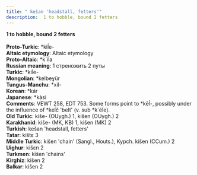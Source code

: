 ```yaml
---
title: " kešan 'headstall, fetters'"
description:  1 to hobble, bound 2 fetters
---
```

<p data-pagefind-weight="0.5">
<strong> 1 to hobble, bound 2 fetters</strong><br><br>
<strong>Proto-Turkic</strong>:  *kiĺe-<br>
<strong>Altaic etymology</strong>:  Altaic etymology<br>
<strong> Proto-Altaic</strong>:  *k`ìĺa<br>
<strong>Russian meaning</strong>:  1 стреножить 2 путы<br>
<strong>Turkic</strong>:  *kiĺe-<br>
<strong>Mongolian</strong>:  *kelbeɣür<br>
<strong>Tungus-Manchu</strong>:  *xil-<br>
<strong>Korean</strong>:  *kár<br>
<strong>Japanese</strong>:  *kàsi<br>
<strong>Comments</strong>:  VEWT 258, EDT 753. Some forms point to *kēĺ-, possibly under the influence of *keĺč 'belt' (v. sub *k`éĺe).<br>
<strong>Old Turkic</strong>:  kiše- (OUygh.) 1, kišen (OUygh.) 2<br>
<strong>Karakhanid</strong>:  kiše- (MK, KB) 1, kišen (MK) 2<br>
<strong>Turkish</strong>:  kešan 'headstall, fetters'<br>
<strong>Tatar</strong>:  kištɛ 3<br>
<strong>Middle Turkic</strong>:  kišen 'chain' (Sangl., Houts.), Kypch. kišen (CCum.) 2<br>
<strong>Uighur</strong>:  kišɛn 2<br>
<strong>Turkmen</strong>:  kīšen 'chains'<br>
<strong>Kirghiz</strong>:  kišen 2<br>
<strong>Balkar</strong>:  kišen 2<br>

</p>
